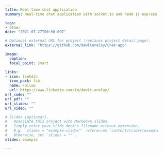 ```yaml
---
title: Real-time chat application
summary: Real-time chat application with socket.io and node js express server

tags:
- Other
date: "2021-07-27T00:00:00Z"

# Optional external URL for project (replaces project detail page).
external_link: "https://github.com/dawitanelay/Chat-app"

image:
  caption:
  focal_point: Smart

links:
- icon: linkdin
  icon_pack: fab
  name: Follow
  url: https://www.linkedin.com/in/dawit-anelay/
url_code: ""
url_pdf: ""
url_slides: ""
url_video: ""

# Slides (optional).
#   Associate this project with Markdown slides.
#   Simply enter your slide deck's filename without extension.
#   E.g. `slides = "example-slides"` references `content/slides/example-slides.md`.
#   Otherwise, set `slides = ""`.
slides: example

---
```

